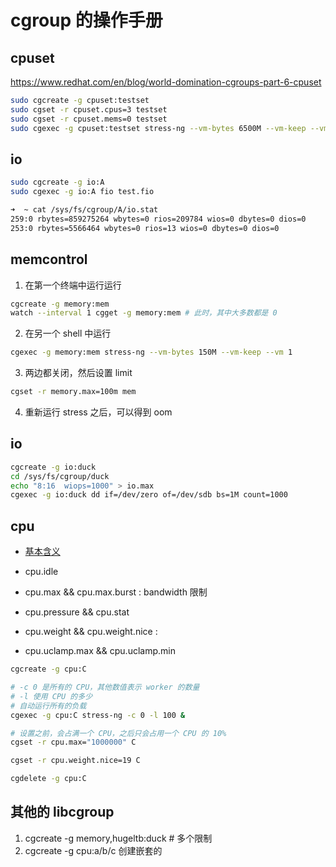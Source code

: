 # cgroup 的操作手册

## cpuset
https://www.redhat.com/en/blog/world-domination-cgroups-part-6-cpuset

```sh
sudo cgcreate -g cpuset:testset
sudo cgset -r cpuset.cpus=3 testset
sudo cgset -r cpuset.mems=0 testset
sudo cgexec -g cpuset:testset stress-ng --vm-bytes 6500M --vm-keep --vm 3
```

## io
```sh
sudo cgcreate -g io:A
sudo cgexec -g io:A fio test.fio
```

```txt
➜  ~ cat /sys/fs/cgroup/A/io.stat
259:0 rbytes=859275264 wbytes=0 rios=209784 wios=0 dbytes=0 dios=0
253:0 rbytes=5566464 wbytes=0 rios=13 wios=0 dbytes=0 dios=0
```


## memcontrol
1. 在第一个终端中运行运行

```sh
cgcreate -g memory:mem
watch --interval 1 cgget -g memory:mem # 此时，其中大多数都是 0
```

2. 在另一个 shell 中运行
```sh
cgexec -g memory:mem stress-ng --vm-bytes 150M --vm-keep --vm 1
```

3. 两边都关闭，然后设置 limit
```sh
cgset -r memory.max=100m mem
```

4. 重新运行 stress 之后，可以得到 oom

## io
```sh
cgcreate -g io:duck
cd /sys/fs/cgroup/duck
echo "8:16  wiops=1000" > io.max
cgexec -g io:duck dd if=/dev/zero of=/dev/sdb bs=1M count=1000
```

## cpu
- [基本含义](https://facebookmicrosites.github.io/cgroup2/docs/cpu-controller.html)

- cpu.idle
- cpu.max && cpu.max.burst : bandwidth 限制
- cpu.pressure && cpu.stat
- cpu.weight && cpu.weight.nice :
- cpu.uclamp.max && cpu.uclamp.min

```sh
cgcreate -g cpu:C

# -c 0 是所有的 CPU，其他数值表示 worker 的数量
# -l 使用 CPU 的多少
# 自动运行所有的负载
cgexec -g cpu:C stress-ng -c 0 -l 100 &

# 设置之前，会占满一个 CPU，之后只会占用一个 CPU 的 10%
cgset -r cpu.max="1000000" C

cgset -r cpu.weight.nice=19 C

cgdelete -g cpu:C
```

## 其他的 libcgroup
1. cgcreate -g memory,hugeltb:duck # 多个限制
2. cgcreate -g cpu:a/b/c 创建嵌套的
